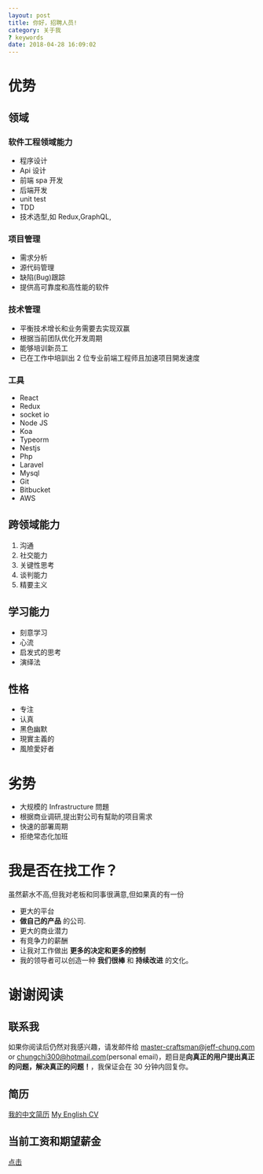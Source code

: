 ```yaml
---
layout: post
title: 你好，招聘人员!
category: 关于我
? keywords
date: 2018-04-28 16:09:02
---
```


# 优势

## 领域

### 软件工程领域能力

- 程序设计
- Api 设计
- 前端 spa 开发
- 后端开发
- unit test
- TDD
- 技术选型,如 Redux,GraphQL,

### 项目管理

- 需求分析
- 源代码管理
- 缺陷(Bug)跟踪
- 提供高可靠度和高性能的软件

### 技术管理

- 平衡技术增长和业务需要去实现双赢
- 根据当前团队优化开发周期
- 能够培训新员工
- 已在工作中培訓出 2 位专业前端工程师且加速项目開发速度

### 工具

- React
- Redux
- socket io
- Node JS
- Koa
- Typeorm
- Nestjs
- Php
- Laravel
- Mysql
- Git
- Bitbucket
- AWS

## 跨领域能力

1.  沟通
2.  社交能力
3.  关键性思考
4.  谈判能力
5.  精要主义

## 学习能力

- 刻意学习
- 心流
- 启发式的思考
- 演绎法

## 性格

- 专注
- 认真
- 黑色幽默
- 現實主義的
- 風險愛好者

# 劣势

- 大规模的 Infrastructure 問題
- 根据商业调研,提出對公司有幫助的项目需求
- 快速的部署周期
- 拒绝常态化加班

# 我是否在找工作？

虽然薪水不高,但我对老板和同事很满意,但如果真的有一份

- 更大的平台
- **做自己的产品** 的公司.
- 更大的商业潜力
- 有竞争力的薪酬
- 让我对工作做出 **更多的决定和更多的控制**
- 我的领导者可以创造一种 **我们很棒** 和 **持续改进** 的文化。

# 谢谢阅读

## 联系我

如果你阅读后仍然对我感兴趣，请发邮件给 master-craftsman@jeff-chung.com or chungchi300@hotmail.com(personal email)，题目是**向真正的用户提出真正的问题，解决真正的问题！**，我保证会在 30 分钟内回复你。

## 简历

[我的中文简历](/ChineseCV.pdf)
[My English CV](/EnglishCV.pdf)

## 当前工资和期望薪金

[点击](/2018/04/28/me/currentSalary.html)
